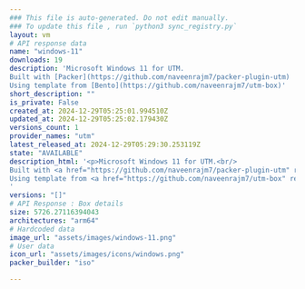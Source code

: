 ```yaml
---
### This file is auto-generated. Do not edit manually.
### To update this file , run `python3 sync_registry.py`
layout: vm
# API response data
name: "windows-11"
downloads: 19
description: 'Microsoft Windows 11 for UTM.
Built with [Packer](https://github.com/naveenrajm7/packer-plugin-utm)
Using template from [Bento](https://github.com/naveenrajm7/utm-box)'
short_description: ""
is_private: False
created_at: 2024-12-29T05:25:01.994510Z
updated_at: 2024-12-29T05:25:02.179430Z
versions_count: 1
provider_names: "utm"
latest_released_at: 2024-12-29T05:29:30.253119Z
state: "AVAILABLE"
description_html: '<p>Microsoft Windows 11 for UTM.<br/>
Built with <a href="https://github.com/naveenrajm7/packer-plugin-utm" rel="nofollow">Packer</a><br/>
Using template from <a href="https://github.com/naveenrajm7/utm-box" rel="nofollow">Bento</a></p>
'
versions: "[]"
# API Response : Box details
size: 5726.27116394043
architectures: "arm64"
# Hardcoded data
image_url: "assets/images/windows-11.png"
# User data
icon_url: "assets/images/icons/windows.png"
packer_builder: "iso"

---
```

